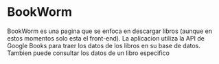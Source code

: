 # BookWorm
 BookWorm es una pagina que se enfoca en descargar libros (aunque en estos momentos solo esta el front-end). La aplicacion utiliza la API de Google Books para traer los datos de los libros en su base de datos. Tambien puede consultar los datos de un libro especifico
